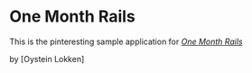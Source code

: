 # One Month Rails

This is the pinteresting sample application for
[*One Month Rails*](http://onemonthrails.com)

by [Oystein Lokken]